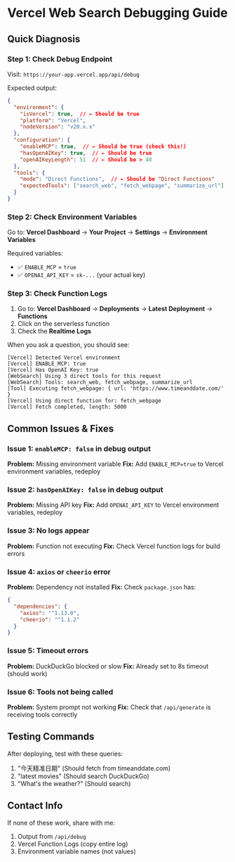 # Vercel Web Search Debugging Guide

## Quick Diagnosis

### Step 1: Check Debug Endpoint

Visit: `https://your-app.vercel.app/api/debug`

Expected output:
```json
{
  "environment": {
    "isVercel": true,  // ← Should be true
    "platform": "Vercel",
    "nodeVersion": "v20.x.x"
  },
  "configuration": {
    "enableMCP": true,  // ← Should be true (check this!)
    "hasOpenAIKey": true,  // ← Should be true
    "openAIKeyLength": 51  // ← Should be > 40
  },
  "tools": {
    "mode": "Direct Functions",  // ← Should be "Direct Functions"
    "expectedTools": ["search_web", "fetch_webpage", "summarize_url"]
  }
}
```

### Step 2: Check Environment Variables

Go to: **Vercel Dashboard** → **Your Project** → **Settings** → **Environment Variables**

Required variables:
- ✅ `ENABLE_MCP` = `true`
- ✅ `OPENAI_API_KEY` = `sk-...` (your actual key)

### Step 3: Check Function Logs

1. Go to: **Vercel Dashboard** → **Deployments** → **Latest Deployment** → **Functions**
2. Click on the serverless function
3. Check the **Realtime Logs**

When you ask a question, you should see:
```
[Vercel] Detected Vercel environment
[Vercel] ENABLE_MCP: true
[Vercel] Has OpenAI Key: true
[WebSearch] Using 3 direct tools for this request
[WebSearch] Tools: search_web, fetch_webpage, summarize_url
[Tool] Executing fetch_webpage: { url: 'https://www.timeanddate.com/' }
[Vercel] Using direct function for: fetch_webpage
[Vercel] Fetch completed, length: 5000
```

## Common Issues & Fixes

### Issue 1: `enableMCP: false` in debug output
**Problem:** Missing environment variable
**Fix:** Add `ENABLE_MCP=true` to Vercel environment variables, redeploy

### Issue 2: `hasOpenAIKey: false` in debug output  
**Problem:** Missing API key
**Fix:** Add `OPENAI_API_KEY` to Vercel environment variables, redeploy

### Issue 3: No logs appear
**Problem:** Function not executing
**Fix:** Check Vercel function logs for build errors

### Issue 4: `axios` or `cheerio` error
**Problem:** Dependency not installed
**Fix:** Check `package.json` has:
```json
{
  "dependencies": {
    "axios": "^1.13.0",
    "cheerio": "^1.1.2"
  }
}
```

### Issue 5: Timeout errors
**Problem:** DuckDuckGo blocked or slow
**Fix:** Already set to 8s timeout (should work)

### Issue 6: Tools not being called
**Problem:** System prompt not working
**Fix:** Check that `/api/generate` is receiving tools correctly

## Testing Commands

After deploying, test with these queries:
1. "今天精准日期" (Should fetch from timeanddate.com)
2. "latest movies" (Should search DuckDuckGo)
3. "What's the weather?" (Should search)

## Contact Info

If none of these work, share with me:
1. Output from `/api/debug`
2. Vercel Function Logs (copy entire log)
3. Environment variable names (not values)

